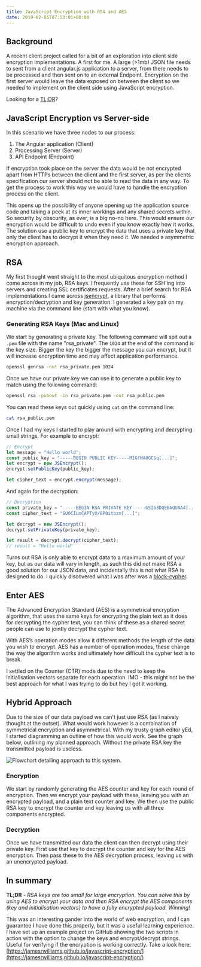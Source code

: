 ```yaml
---
title: JavaScript Encryption with RSA and AES
date: 2019-02-05T07:53:01+00:00
---
```


## Background

A recent client project called for a bit of an exploration into client side encryption implementations. A first for me. A large (>1mb) JSON file needs to sent from a client angular.js application to a server, from there needs to be processed and then sent on to an external Endpoint. Encryption on the first server would leave the data exposed on between the client so we needed to implement on the client side using JavaScript encryption.

Looking for a [TL;DR](#in-summary)?

## JavaScript Encryption vs Server-side

In this scenario we have three nodes to our process:

1. The Angular application (Client)
2. Processing Server (Server)
3. API Endpoint (Endpoint)

If encryption took place on the server the data would be not encrypted apart from HTTPs between the client and the first server, as per the clients specification our server should not be able to read the data in any way. To get the process to work this way we would have to handle the encryption process on the client.

This opens up the possibility of anyone opening up the application source code and taking a peek at its inner workings and any shared secrets within. So security by obscurity, as ever, is a big no-no here. This would ensure our encryption would be difficult to undo even if you know exactly how it works. The solution use a public key to encrypt the data that uses a private key that only the client has to decrypt it when they need it. We needed a asymmetric encryption approach.

## RSA

My first thought went straight to the most ubiquitous encryption method I come across in my job, RSA keys. I frequently use these for SSH'ing into servers and creating SSL certificates requests. After a brief search for RSA implementations I came across [jsencrypt](https://github.com/travist/jsencrypt), a library that performs encryption/decryption and key generation. I generated a key pair on my machine via the command line (start with what you know).

### Generating RSA Keys (Mac and Linux)

We start by generating a private key. The following command will spit out a `.pem` file with the name "rsa_private". The `1024` at the end of the command is the key size. Bigger the key the bigger the message you can encrypt, but it will increase encryption time and may affect application performance.

```bash
openssl genrsa -out rsa_private.pem 1024
```

Once we have our private key we can use it to generate a public key to match using the following command:

```bash
openssl rsa -pubout -in rsa_private.pem -out rsa_public.pem
```

You can read these keys out quickly using `cat` on the command line:

```bash
cat rsa_public.pem
```

Once I had my keys I started to play around with encrypting and decrypting small strings. For example to encrypt:

```javascript
// Encrypt
let message = "Hello world";
const public_key = "-----BEGIN PUBLIC KEY-----MIGfMA0GCSq[...]";
let encrypt = new JSEncrypt();
encrypt.setPublicKey(public_key);

let cipher_text = encrypt.encrypt(message);
```

And again for the decryption:

```javascript
// Decryption
const private_key = "-----BEGIN RSA PRIVATE KEY-----GSIb3DQEBAQUAA4[...]";
const cipher_text = "SUOCILmCAPTyO/8P0itbzm[...]";

let decrypt = new JSEncrypt();
decrypt.setPrivateKey(private_key);

let result = decrypt.decrypt(cipher_text);
// result = "Hello world"
```

Turns out RSA is only able to encrypt data to a maximum amount of your key, but as our data will vary in length, as such this did not make RSA a good solution for our JSON data, and incidentally this is not what RSA is designed to do. I quickly discovered what I was after was a [block-cypher](https://en.wikipedia.org/wiki/Block_cipher).

## Enter AES

The Advanced Encryption Standard (AES) is a symmetrical encryption algorithm, that uses the same keys for encrypting the plain text as it does for decrypting the cypher text, you can think of these as a shared secret people can use to jointly decrypt the cypher text.

With AES’s operation modes allow it different methods the length of the data you wish to encrypt. AES has a number of operation modes, these change the way the algorithm works and ultimately how difficult the cypher text is to break.

I settled on the Counter (CTR) mode due to the need to keep the initialisation vectors separate for each operation. IMO - this might not be the best approach for what I was trying to do but hey I got it working.

## Hybrid Approach

Due to the size of our data payload we can't just use RSA (as I naively thought at the outset). What would work however is a combination of symmetrical encryption and asymmetrical. With my trusty graph editor yEd, I started diagramming an outline of how this would work. See the graph below, outlining my planned approach. Without the private RSA key the transmitted payload is useless.

![Flowchart detailing approach to this system.](./src/posts/images/encryption-graph.png)

### Encryption

We start by randomly generating the AES counter and key for each round of encryption. Then we encrypt your payload with these, leaving you with an encrypted payload, and a plain text counter and key. We then use the public RSA key to encrypt the counter and key leaving us with all three components encrypted.

### Decryption

Once we have transmitted our data the client can then decrypt using their private key. First use that key to decrypt the counter and key for the AES encryption. Then pass these to the AES decryption process, leaving us with an unencrypted payload.

## In summary

**TL;DR** - _RSA keys are too small for large encryption. You can solve this by using AES to encrypt your data and then RSA encrypt the AES components (key and initialisation vectors) to have a fully encrypted payload. Winning!_

This was an interesting gander into the world of web encryption, and I can guarantee I have done this properly, but it was a useful learning experience. I have set up an example project on GitHub showing the two scripts in action with the option to change the keys and encrypt/decrypt strings. Useful for verifying if the encryption is working correctly. Take a look here: [https://jamesrwilliams.github.io/javascript-encryption/](https://jamesrwilliams.github.io/javascript-encryption/)
